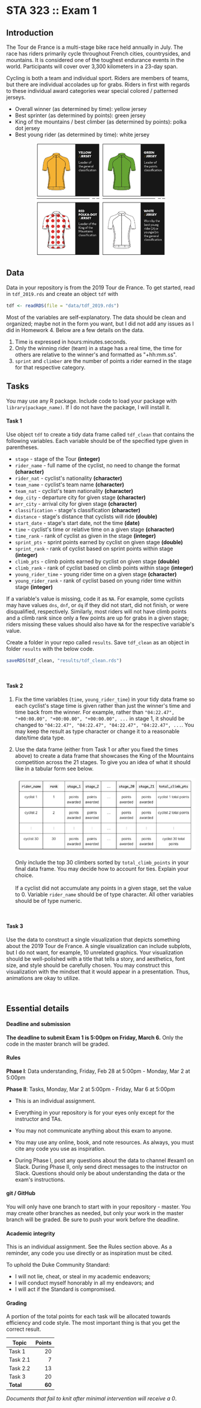 # STA 323 :: Exam 1

## Introduction

The Tour de France is a multi-stage bike race held annually in July. The race
has riders primarily cycle throughout French cities, countrysides, and 
mountains. It is considered one of the toughest endurance events in the world.
Participants will cover over 3,300 kilometers in a 23-day span.

Cycling is both a team and individual sport. Riders are members of teams, but
there are individual accolades up for grabs. Riders in first with regards
to these individual award categories wear special colored / patterned jerseys.


- Overall winner (as determined by time): yellow jersey
- Best sprinter (as determined by points): green jersey
- King of the mountains / best climber (as determined by points): polka dot jersey
- Best young rider (as determined by time): white jersey 

<center>
<img src="images/jerseys.jpg" width="350" height="300">
</center>


## Data

Data in your repository is from the 2019 Tour de France. To get started, read in 
`tdf_2019.rds` and create an object `tdf` with

```r
tdf <- readRDS(file = "data/tdf_2019.rds")
```

Most of the variables are self-explanatory. The data should be clean and
organized; maybe not in the form you want, but I did not add any issues as 
I did in Homework 4. Below are a few details on the data.

1. Time is expressed in hours:minutes.seconds.
2. Only the winning rider (team) in a stage has a real time, the time
   for others are relative to the winner's and formatted as "+hh:mm.ss".
3. `sprint` and `climber` are the number of points a rider earned in the stage
   for that respective category.
   
## Tasks

You may use any R package. Include code to load your package with 
`library(package_name)`. If I do not have the package, I will install it.

#### Task 1

Use object `tdf` to create a tidy data frame called `tdf_clean`
that contains the following
variables. Each variable should be of the specified type given in parentheses.

* `stage` - stage of the Tour **(integer)**
* `rider_name` - full name of the cyclist, no need to change the format **(character)**
* `rider_nat` - cyclist's nationality **(character)**
* `team_name` - cyclist's team name **(character)**
* `team_nat` - cyclist's team nationality **(character)**
* `dep_city` - departure city for given stage **(character)**
* `arr_city` - arrival city for given stage **(character)**
* `classification` - stage's classification **(character)**
* `distance` - stage's distance that cyclists will ride **(double)**
* `start_date` - stage's start date, not the time **(date)**
* `time` - cyclist's time or relative time on a given stage **(character)**
* `time_rank` - rank of cyclist as given in the stage **(integer)**
* `sprint_pts` - sprint points earned by cyclist on given stage **(double)**
* `sprint_rank` - rank of cyclist based on sprint points within stage **(integer)**
* `climb_pts` - climb points earned by cyclist on given stage **(double)**
* `climb_rank` - rank of cyclist based on climb points within stage **(integer)**
* `young_rider_time` - young rider time on a given stage **(character)**
* `young_rider_rank` - rank of cyclist based on young rider time within stage **(integer)**

If a variable's value is missing, code it as `NA`. For example, some cyclists 
may have values `dns`, `dnf`, or `dq` if they did not start,
did not finish, or were disqualified, respectively. 
Similarly, most riders will not have climb points and a climb 
rank since only a few points are up for grabs in a given stage; riders missing 
these values should also have `NA` for the respective variable's value.

Create a folder in your repo called `results`. Save `tdf_clean` as an object
in folder `results` with the below code.

```r
saveRDS(tdf_clean, "results/tdf_clean.rds")
```

<br/>

#### Task 2

1. Fix the time variables (`time`, `young_rider_time`) in your tidy data frame
   so each cyclist's 
   stage time is given rather than just the winner's time and time back from 
   the winner. For example, rather than
   `"04:22.47", "+00:00.00", "+00:00.00", "+00:00.00", ...` in stage 1, it
   should be changed to
   `"04:22.47", "04:22.47", "04:22.47", "04:22.47", ...`. You may keep the
   result as type character or change it to a reasonable date/time data type.
   
2. Use the data frame (either from Task 1 or after you fixed the times above)
   to create a data frame that showcases the King of the Mountains competition
   across the 21 stages. To give you an idea of what it should like in a 
   tabular form see below.
   <br/><br/>
    ![](images/task2_table.jpg)
   <br/><br/>
Only include the top 30 climbers sorted by `total_climb_points` in your final 
data frame. You may decide how to account for ties. Explain your choice.
<br/><br/>
If a cyclist did not accumulate any points in a given stage, 
set the value to 0. Variable `rider_name` should be of type character. All
other variables should be of type numeric.

<br/>

#### Task 3

Use the data to construct a single visualization that 
depicts something about the 2019 Tour de France. A single visualization can
include subplots, but I do not want, for example, 10 unrelated graphics. Your
visualization should be well-polished with a title that tells a story, and
aesthetics, font size, and style should be carefully chosen. 
You may construct this visualization with the mindset
that it would appear in a presentation. Thus, animations are okay to utilize.

<br/>

## Essential details

#### Deadline and submission

**The deadline to submit Exam 1 is 5:00pm on Friday, March 6.** 
Only the code in the master branch will be graded.

#### Rules

**Phase I**: Data understanding, Friday, Feb 28 at 5:00pm - Monday, Mar 
             2 at 5:00pm

**Phase II**: Tasks, Monday, Mar 2 at 5:00pm - Friday, Mar 6 at 5:00pm

- This is an individual assignment.

- Everything in your repository is for your eyes only except for the 
  instructor and TAs.

- You may not communicate anything about this exam to anyone.

- You may use any online, book, and note resources. As always, you must cite 
  any code you use as inspiration.

- During Phase I, post any questions about the data to channel #exam1 on Slack. 
  During Phase II, only send direct messages to the instructor on Slack. 
  Questions should only be about understanding the data or the exam's 
  instructions.

#### git / GitHub

You will only have one branch to start with in your repository - master. 
You may create other branches as needed, but only your work in the master 
branch will be graded. Be sure to push your work before the deadline.

#### Academic integrity

This is an individual assignment. See the Rules section above.
As a reminder, any code you use directly or as inspiration must be cited.

To uphold the Duke Community Standard:

- I will not lie, cheat, or steal in my academic endeavors;
- I will conduct myself honorably in all my endeavors; and
- I will act if the Standard is compromised.

#### Grading

A portion of the total points for each task will be allocated towards
efficiency and code style. The most important thing is that you get the
correct result.

**Topic**|**Points**
---------|----------:|
Task 1   |  20
Task 2.1 |   7
Task 2.2 |  13
Task 3   |  20
**Total**|**60**

*Documents that fail to knit after minimal intervention will receive a 0*.